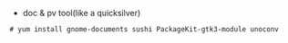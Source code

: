 * doc &  pv tool(like a quicksilver)

~~~
# yum install gnome-documents sushi PackageKit-gtk3-module unoconv
~~~
